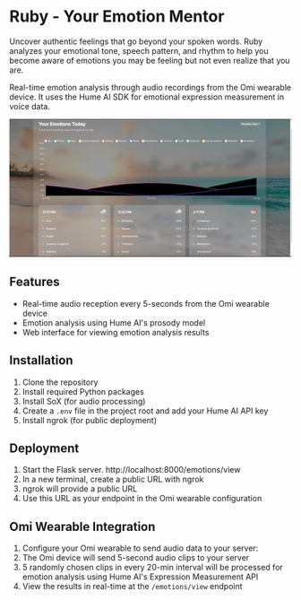# Ruby - Your Emotion Mentor

Uncover authentic feelings that go beyond your spoken words. Ruby analyzes your emotional tone, speech pattern, and rhythm to help you become aware of emotions you may be feeling but not even realize that you are. 

Real-time emotion analysis through audio recordings from the Omi wearable device. It uses the Hume AI SDK for emotional expression measurement in voice data. 

![Emotions Graph](docs/b33e899a-fb11-4481-b4ec-c6cd436d8ced.jpeg)

## Features

- Real-time audio reception every 5-seconds from the Omi wearable device
- Emotion analysis using Hume AI's prosody model
- Web interface for viewing emotion analysis results
  
## Installation

1. Clone the repository
2. Install required Python packages
3. Install SoX (for audio processing)
4. Create a `.env` file in the project root and add your Hume AI API key
5. Install ngrok (for public deployment)

## Deployment

1. Start the Flask server. http://localhost:8000/emotions/view
2. In a new terminal, create a public URL with ngrok
3. ngrok will provide a public URL
4. Use this URL as your endpoint in the Omi wearable configuration

## Omi Wearable Integration

1. Configure your Omi wearable to send audio data to your server:
2. The Omi device will send 5-second audio clips to your server
3. 5 randomly chosen clips in every 20-min interval will be processed for emotion analysis using Hume AI's Expression Measurement API
4. View the results in real-time at the `/emotions/view` endpoint
